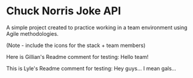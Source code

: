 # Chuck Norris Joke API

A simple project created to practice working in a team environment using Agile methodologies.

(Note - include the icons for the stack + team members)

Here is Gillian's Readme comment for testing:
Hello team!

This is Lyle's Readme comment for testing:
Hey guys... I mean gals...